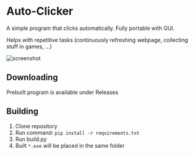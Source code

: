 # Auto-Clicker

A simple program that clicks automatically. Fully portable with GUI.

Helps with repetitive tasks (continuously refreshing webpage, collecting stuff in games, ...)


![screenshot](https://user-images.githubusercontent.com/40371578/178150022-51d95899-31da-480e-98c9-71bca39bc95d.png)



## Downloading
Prebuilt program is available under Releases

## Building
1. Clone repository
2. Run command: `pip install -r requirements.txt`
3. Run build.py
4. Built `*.exe` will be placed in the same folder